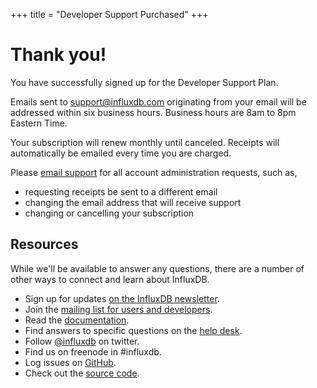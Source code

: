 +++
title = "Developer Support Purchased"
+++

# Thank you!

You have successfully signed up for the Developer Support Plan.

Emails sent to [support@influxdb.com](mailto:support@influxdb.com) originating from your email will be addressed within six business hours. Business hours are 8am to 8pm Eastern Time.

Your subscription will renew monthly until canceled. Receipts will automatically be emailed every time you are charged.

Please [email support](mailto:support@influxdb.com) for all account administration requests, such as,

- requesting receipts be sent to a different email
- changing the email address that will receive support
- changing or cancelling your subscription

## Resources

While we'll be available to answer any questions, there are a number of other ways to connect and learn about InfluxDB.

- Sign up for updates <a href="https://errplane.us5.list-manage.com/subscribe/?u=4d17b6adac2728b1ea6e4926b&id=08af34971b" target="_blank">on the InfluxDB newsletter</a>.
- Join the [mailing list for users and developers](https://groups.google.com/forum/#!forum/influxdb).
- Read the [documentation](/docs/v0.9/introduction/overview.html).
- Find answers to specific questions on the [help desk](http://support.influxdb.com/hc/en-us).
- Follow [@influxdb](https://twitter.com/influxdb) on twitter.
- Find us on freenode in #influxdb.
- Log issues on [GitHub](https://github.com/influxdb/influxdb/issues).
- Check out the [source code](https://github.com/influxdb).
